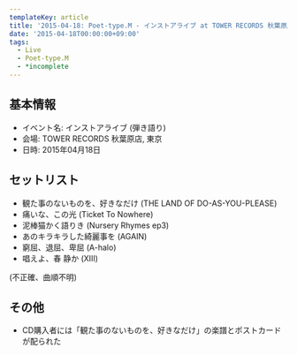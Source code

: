 ```yaml
---
templateKey: article
title: '2015-04-18: Poet-type.M - インストアライブ at TOWER RECORDS 秋葉原店'
date: '2015-04-18T00:00:00+09:00'
tags:
  - Live
  - Poet-type.M
  - *incomplete
---
```

## 基本情報

* イベント名: インストアライブ (弾き語り)
* 会場: TOWER RECORDS 秋葉原店, 東京
* 日時: 2015年04月18日

## セットリスト

* 観た事のないものを、好きなだけ (THE LAND OF DO-AS-YOU-PLEASE)
* 痛いな、この光 (Ticket To Nowhere)
* 泥棒猫かく語りき (Nursery Rhymes ep3)
* あのキラキラした綺麗事を (AGAIN)
* 窮屈、退屈、卑屈 (A-halo)
* 唱えよ、春 静か (XIII)

(不正確、曲順不明)

## その他

* CD購入者には「観た事のないものを、好きなだけ」の楽譜とポストカードが配られた

